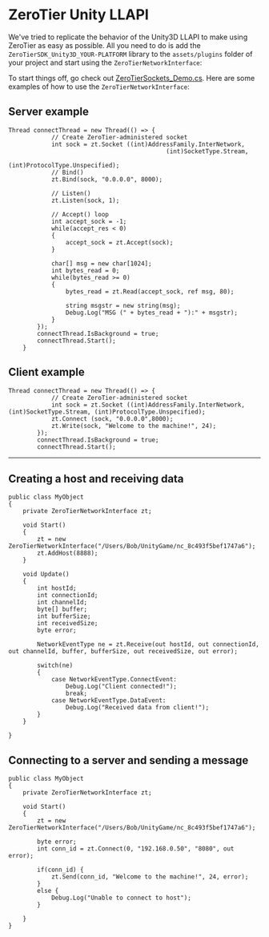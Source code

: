 ZeroTier Unity LLAPI
====

We've tried to replicate the behavior of the Unity3D LLAPI to make using ZeroTier as easy as possible. All you need to do is add the `ZeroTierSDK_Unity3D_YOUR-PLATFORM` library to the `assets/plugins` folder of your project and start using the `ZeroTierNetworkInterface`:


To start things off, go check out [ZeroTierSockets_Demo.cs](). Here are some examples of how to use the `ZeroTierNetworkInterface`:

## Server example
```
Thread connectThread = new Thread(() => { 
			// Create ZeroTier-administered socket
			int sock = zt.Socket ((int)AddressFamily.InterNetwork, 
											(int)SocketType.Stream, 
											(int)ProtocolType.Unspecified);
			// Bind()
			zt.Bind(sock, "0.0.0.0", 8000);

			// Listen()
			zt.Listen(sock, 1);

			// Accept() loop
			int accept_sock = -1;
			while(accept_res < 0)
			{
				accept_sock = zt.Accept(sock);
			}

			char[] msg = new char[1024];
			int bytes_read = 0;
			while(bytes_read >= 0)
			{
				bytes_read = zt.Read(accept_sock, ref msg, 80);

				string msgstr = new string(msg);
				Debug.Log("MSG (" + bytes_read + "):" + msgstr);
			}
		});
		connectThread.IsBackground = true;
		connectThread.Start();
	}
```

## Client example

```
Thread connectThread = new Thread(() => {	
			// Create ZeroTier-administered socket		
			int sock = zt.Socket ((int)AddressFamily.InterNetwork, (int)SocketType.Stream, (int)ProtocolType.Unspecified);
			zt.Connect (sock, "0.0.0.0",8000);
			zt.Write(sock, "Welcome to the machine!", 24);
		});
		connectThread.IsBackground = true;
		connectThread.Start();
```





***

## Creating a host and receiving data

```
public class MyObject
{
	private ZeroTierNetworkInterface zt;

	void Start()
	{
		zt = new ZeroTierNetworkInterface("/Users/Bob/UnityGame/nc_8c493f5bef1747a6");
		zt.AddHost(8888);
	}

	void Update()
	{
		int hostId;
		int connectionId;
		int channelId;
		byte[] buffer;
		int bufferSize;
		int receivedSize;
		byte error;
		
		NetworkEventType ne = zt.Receive(out hostId, out connectionId, out channelId, buffer, bufferSize, out receivedSize, out error);

		switch(ne)
		{
			case NetworkEventType.ConnectEvent:
				Debug.Log("Client connected!");
				break;
			case NetworkEventType.DataEvent:
				Debug.Log("Received data from client!");
		}
	}
	
}
```

## Connecting to a server and sending a message

```
public class MyObject
{
	private ZeroTierNetworkInterface zt;

	void Start()
	{
		zt = new ZeroTierNetworkInterface("/Users/Bob/UnityGame/nc_8c493f5bef1747a6");

		byte error;
		int conn_id = zt.Connect(0, "192.168.0.50", "8080", out error);

		if(conn_id) {
			zt.Send(conn_id, "Welcome to the machine!", 24, error);
		}
		else {
			Debug.Log("Unable to connect to host");
		}

	}
}
```